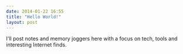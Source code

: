 ```yaml
---
date: 2014-01-22 16:55
title: "Hello World!"
layout: post
---
```


I'll post notes and memory joggers here with a focus on tech, tools and interesting Internet finds.


